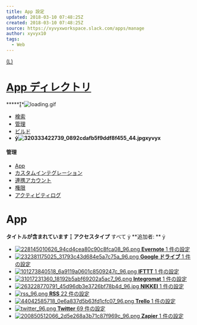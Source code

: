 ```yaml
---
title: App 設定
updated: 2018-03-10 07:48:25Z
created: 2018-03-10 07:48:25Z
source: https://xyvyxworkspace.slack.com/apps/manage
author: xyvyx10
tags:
  - Web
---
```


[(L)](https://xyvyxworkspace.slack.com/apps)

# [App ディレクトリ](https://xyvyxworkspace.slack.com/apps)

******![loading.gif](../_resources/loading.gif)

- [検索](https://xyvyxworkspace.slack.com/apps)
- [管理](https://xyvyxworkspace.slack.com/apps/manage)
- [ビルド](https://api.slack.com/)
- **![320333422739_0892cdafb5f9ddf8f455_44.jpg](../_resources/320333422739_0892cdafb5f9ddf8f455_44.jpg)xyvyx**

#### 管理

- [App](https://xyvyxworkspace.slack.com/apps/manage)
- [カスタムインテグレーション](https://xyvyxworkspace.slack.com/apps/manage/custom-integrations)
- [連携アカウント](https://xyvyxworkspace.slack.com/apps/manage/connections)
- [権限](https://xyvyxworkspace.slack.com/apps/manage/permissions)
- [アクティビティログ](https://xyvyxworkspace.slack.com/apps/manage/logs)

# App

**タイトルが含まれています**

**アクセスタイプ**
すべて

**追加者: **


- [![228145010626_94cd4cea80c90c8fca08_96.png](../_resources/228145010626_94cd4cea80c90c8fca08_96.png) **Evernote** 1 件の設定](https://xyvyxworkspace.slack.com/apps/A571ZRWJ3)
- [![232381175025_31793c43d684e5a7c75a_96.png](../_resources/232381175025_31793c43d684e5a7c75a_96.png) **Google ドライブ** 1 件の設定](https://xyvyxworkspace.slack.com/apps/A6NL8MJ6Q)
- [![101273840518_6a9119a0601c8509247c_96.png](../_resources/101273840518_6a9119a0601c8509247c_96.png) **IFTTT** 1 件の設定](https://xyvyxworkspace.slack.com/apps/A028LGAFF)
- [![31017231360_18192b5abf69202a5ac7_96.png](../_resources/31017231360_18192b5abf69202a5ac7_96.png) **Integromat** 1 件の設定](https://xyvyxworkspace.slack.com/apps/A0X0JM3SB)
- [![263228770791_45d96db3e3726bf78b4d_96.jpg](../_resources/263228770791_45d96db3e3726bf78b4d_96.jpg) **NIKKEI** 1 件の設定](https://xyvyxworkspace.slack.com/apps/A5UP9A1T7)
- [![rss_96.png](../_resources/rss_96.png) **RSS** 22 件の設定](https://xyvyxworkspace.slack.com/apps/A0F81R7U7)
- [![44042585718_0e6a837d5b63fd1cfc07_96.png](../_resources/44042585718_0e6a837d5b63fd1cfc07_96.png) **Trello** 1 件の設定](https://xyvyxworkspace.slack.com/apps/A074YH40Z)
- [![twitter_96.png](../_resources/twitter_96.png) **Twitter** 69 件の設定](https://xyvyxworkspace.slack.com/apps/A0F7XDW93)
- [![200850512066_2d5e268a3b71c87f969c_96.png](../_resources/200850512066_2d5e268a3b71c87f969c_96.png) **Zapier** 1 件の設定](https://xyvyxworkspace.slack.com/apps/A024R9PQM)